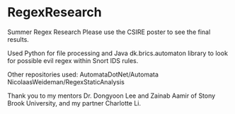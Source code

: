 # RegexResearch
Summer Regex Research
Please use the CSIRE poster to see the final results. 

Used Python for file processing and Java dk.brics.automaton library to look for possible evil regex within Snort IDS rules. 

Other repositories used:
AutomataDotNet/Automata
NicolaasWeideman/RegexStaticAnalysis

Thank you to my mentors Dr. Dongyoon Lee and Zainab Aamir of Stony Brook University, and my partner Charlotte Li.
